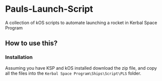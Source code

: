 # Pauls-Launch-Script
A collection of kOS scripts to automate launching a rocket in Kerbal Space Program

## How to use this?

### Installation
Assuming you have KSP and kOS installed download the zip file, and copy all the files into the `Kerbal Space Program\Ships\Script\PLS` folder.
